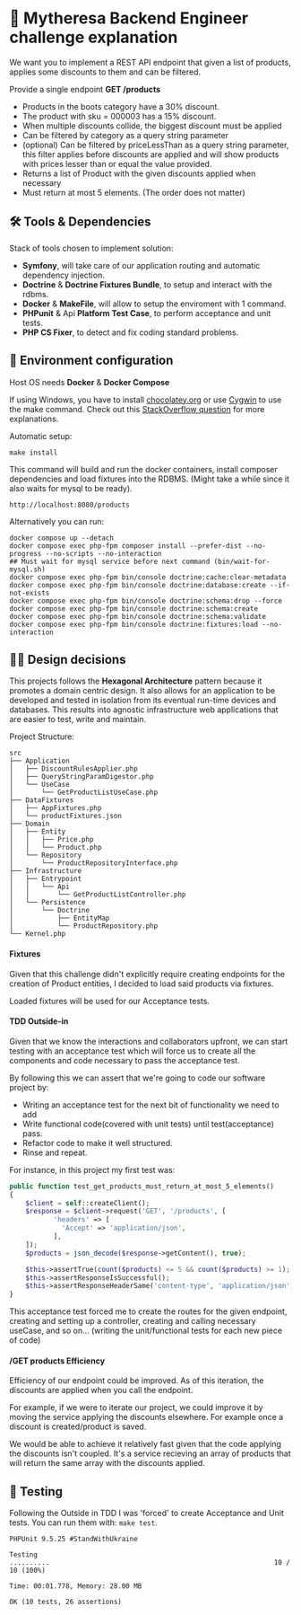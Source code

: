 # 👚 Mytheresa Backend Engineer challenge explanation
We want you to implement a REST API endpoint that given a list of products, applies some discounts to them
and can be filtered.

Provide a single endpoint **GET /products**
- Products in the boots category have a 30% discount.
- The product with sku = 000003 has a 15% discount.
- When multiple discounts collide, the biggest discount must be applied
-  Can be filtered by category as a query string parameter
- (optional) Can be filtered by priceLessThan as a query string parameter, this filter applies before
  discounts are applied and will show products with prices lesser than or equal the value provided.
- Returns a list of Product with the given discounts applied when necessary
- Must return at most 5 elements. (The order does not matter)

## 🛠️ Tools & Dependencies
Stack of tools chosen to implement solution:
- **Symfony**, will take care of our application routing and automatic dependency injection.
- **Doctrine** & **Doctrine Fixtures Bundle**, to setup and interact with the rdbms.
- **Docker** & **MakeFile**, will allow to setup the enviroment with 1 command.
- **PHPunit** & Api **Platform Test Case**, to perform acceptance and unit tests.
- **PHP CS Fixer**, to detect and fix coding standard problems.

## 🚀 Environment configuration
Host OS needs **Docker** & **Docker Compose**

If using Windows, you have to install [chocolatey.org](chocolatey.org) or use [Cygwin](https://cygwin.com/) to use the make command. Check out this [StackOverflow question](https://stackoverflow.com/questions/2532234/how-to-run-a-makefile-in-windows) for more explanations.

Automatic setup:

`make install`

This command will build and run the docker containers, install composer dependencies and load fixtures into the RDBMS.
(Might take a while since it also waits for mysql to be ready).

`http://localhost:8080/products`

Alternatively you can run:

```
docker compose up --detach
docker compose exec php-fpm composer install --prefer-dist --no-progress --no-scripts --no-interaction
## Must wait for mysql service before next command (bin/wait-for-mysql.sh)
docker compose exec php-fpm bin/console doctrine:cache:clear-metadata
docker compose exec php-fpm bin/console doctrine:database:create --if-not-exists
docker compose exec php-fpm bin/console doctrine:schema:drop --force
docker compose exec php-fpm bin/console doctrine:schema:create
docker compose exec php-fpm bin/console doctrine:schema:validate
docker compose exec php-fpm bin/console doctrine:fixtures:load --no-interaction
```

## 🧑‍💻 Design decisions

This projects follows the **Hexagonal Architecture** pattern because it promotes a domain centric design. 
It also allows for an application to be developed and tested in isolation from its eventual run-time devices and databases. This results into agnostic infrastructure web applications that are easier to test, write and maintain.

Project Structure:
```
src
├── Application
│   ├── DiscountRulesApplier.php
│   ├── QueryStringParamDigestor.php
│   └── UseCase
│       └── GetProductListUseCase.php
├── DataFixtures
│   ├── AppFixtures.php
│   └── productFixtures.json
├── Domain
│   ├── Entity
│   │   ├── Price.php
│   │   └── Product.php
│   └── Repository
│       └── ProductRepositoryInterface.php
├── Infrastructure
│   ├── Entrypoint
│   │   └── Api
│   │       └── GetProductListController.php
│   └── Persistence
│       └── Doctrine
│           ├── EntityMap
│           └── ProductRepository.php
└── Kernel.php

```

#### Fixtures
Given that this challenge didn't explicitly require creating endpoints for the creation of Product entities, I decided to load said products via fixtures.

Loaded fixtures will be used for our Acceptance tests.

#### TDD Outside-in
Given that we know the interactions and collaborators upfront, we can start testing with an acceptance test which will force us to create all the components and code necessary to pass the acceptance test.

By following this we can assert that we're going to code our software project by:
- Writing an acceptance test for the next bit of functionality we need to add
- Write functional code(covered with unit tests) until test(acceptance) pass.
- Refactor code to make it well structured.
- Rinse and repeat.

For instance, in this project my first test was:
```php
public function test_get_products_must_return_at_most_5_elements()
{
    $client = self::createClient();
    $response = $client->request('GET', '/products', [
           'headers' => [
             'Accept' => 'application/json',
           ],
    ]);
    $products = json_decode($response->getContent(), true);

    $this->assertTrue(count($products) <= 5 && count($products) >= 1);
    $this->assertResponseIsSuccessful();
    $this->assertResponseHeaderSame('content-type', 'application/json');
}
```
This acceptance test forced me to create the routes for the given endpoint, creating and setting up a controller, creating and calling necessary useCase, and so on...
(writing the unit/functional tests for each new piece of code)

#### /GET products Efficiency

Efficiency of our endpoint could be improved. As of this iteration, the discounts are applied when you call the endpoint.

For example, if we were to iterate our project, we could improve it by moving the service applying the discounts elsewhere. For example once a discount is created/product is saved.

We would be able to achieve it relatively fast given that the code applying the discounts isn't coupled. It's a service recieving an array of products that will return the same array with the discounts applied.

## 🧪 Testing

Following the Outside in TDD I was 'forced' to create Acceptance and Unit tests. You can run them with:
`make test`.
```
PHPUnit 9.5.25 #StandWithUkraine

Testing 
..........                                                        10 / 10 (100%)

Time: 00:01.778, Memory: 28.00 MB

OK (10 tests, 26 assertions)
```
